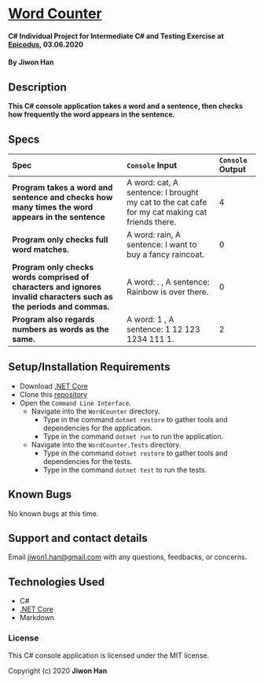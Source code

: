 # [Word Counter](https://github.com/jiwon-seattle/Word-count.git)

#### C# Individual Project for Intermediate C# and Testing Exercise at [Epicodus](https://www.epicodus.com/), 03.06.2020

#### By **Jiwon Han**

## Description

**This C# console application takes a word and a sentence, then checks how frequently the word appears in the sentence.**

## Specs

| Spec | `Console` Input | `Console` Output |
| :-------------     | :------------- | :------------- |
| **Program takes a word and sentence and checks how many times the word appears in the sentence** | A word: cat, A sentence: I brought my cat to the cat cafe for my cat making cat friends there. | 4 |
| **Program only checks full word matches.** | A word: rain, A sentence: I want to buy a fancy raincoat. | 0 |
| **Program only checks words comprised of characters and ignores invalid characters such as the periods and commas.** | A word: . , A sentence: Rainbow is over there.  | 0 |
| **Program also regards numbers as words as the same.** | A word: 1 , A sentence: 1 12 123 1234 111 1.  | 2 |

## Setup/Installation Requirements

* Download [.NET Core](https://dotnet.microsoft.com/download/dotnet-core/)
* Clone this [repository](https://github.com/jiwon-seattle/Word-count.git)
* Open the `Command Line Interface`.
  * Navigate into the `WordCounter` directory.
    * Type in the command `dotnet restore` to gather tools and dependencies for the application.
    * Type in the command `dotnet run` to run the application.
  * Navigate into the `WordCounter.Tests` directory.
    * Type in the command `dotnet restore` to gather tools and dependencies for the tests.
    * Type in the command `dotnet test` to run the tests. 

## Known Bugs

No known bugs at this time.

## Support and contact details

Email jiwon1.han@gmail.com with any questions, feedbacks, or concerns.

## Technologies Used

* C#
* [.NET Core](https://dotnet.microsoft.com/download/dotnet-core/)
* Markdown

### License

This C# console application is licensed under the MIT license.

Copyright (c) 2020 **Jiwon Han**

